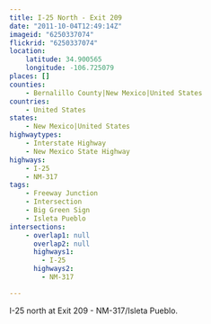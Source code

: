 ```yaml
---
title: I-25 North - Exit 209
date: "2011-10-04T12:49:14Z"
imageid: "6250337074"
flickrid: "6250337074"
location:
    latitude: 34.900565
    longitude: -106.725079
places: []
counties:
    - Bernalillo County|New Mexico|United States
countries:
    - United States
states:
    - New Mexico|United States
highwaytypes:
    - Interstate Highway
    - New Mexico State Highway
highways:
    - I-25
    - NM-317
tags:
    - Freeway Junction
    - Intersection
    - Big Green Sign
    - Isleta Pueblo
intersections:
    - overlap1: null
      overlap2: null
      highways1:
        - I-25
      highways2:
        - NM-317

---
```

I-25 north at Exit 209 - NM-317/Isleta Pueblo.